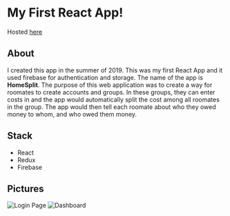 # My First React App!

Hosted [here](https://homesplit-abb79.web.app/)

## About

I created this app in the summer of 2019. This was my first React App and it used firebase for authentication and storage. The name of the app is __HomeSplit__. The purpose of this web application was to create a way for roomates to create accounts and groups. In these groups, they can enter costs in and the app would automatically split the cost among all roomates in the group. The app would then tell each roomate about who they owed money to whom, and who owed them money.

## Stack

* React
* Redux
* Firebase

## Pictures

![Login Page](https://i.imgur.com/vG3UvSH.jpg)
![Dashboard](https://i.imgur.com/VN3KnEV.jpg)





